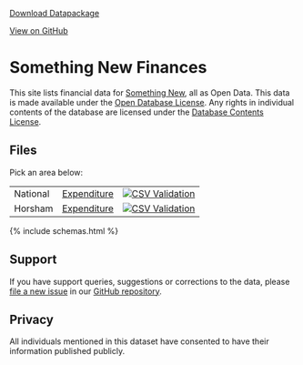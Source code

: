 ---
---

<div class='well pull-right'>
  <p>
    <a class='btn btn-primary btn-block' href='datapackage.json'><i class='fa fa-cloud-download'></i> Download Datapackage</a>
  </p><p>
    <a class='btn btn-default btn-block' href='https://github.com/SomethingNewUK/finances'><i class='fa fa-github'></i> View on GitHub</a>
  </p><p>
    <script src='https://certificates.theodi.org/datasets/2254/certificates/14550/badge.js'></script>
  </p>
</div>

# Something New Finances

This site lists financial data for [Something New](http://somethingnew.org.uk), all as Open Data.  This data is made available under the [Open Database License](http://opendatacommons.org/licenses/odbl/1.0/). Any rights in individual contents of the database are licensed under the [Database Contents License](http://opendatacommons.org/licenses/dbcl/1.0/).

## Files

Pick an area below:

<table class='table table-striped'>
  <tr>
    <td>National</td>
    <td><a href='national/expenditure.html'>Expenditure</a></td>
    <td><a href='http://csvlint.io/validation/5460195963737674e3010000'><img src="http://csvlint.io/validation/5460195963737674e3010000.svg" alt="CSV Validation" /></a></td>
  </tr>
  <tr>
    <td>Horsham</td>
    <td><a href='horsham/expenditure.html'>Expenditure</a></td>
    <td><a href='http://csvlint.io/validation/545c0a1363737645490a0000'><img src="http://csvlint.io/validation/545c0a1363737645490a0000.svg" alt="CSV Validation" /></a></td>
  </tr>
</table>

{% include schemas.html %}

## Support

If you have support queries, suggestions or corrections to the data, please [file a new issue](https://github.com/SomethingNewUK/finances/issues/new) in our [GitHub repository](https://github.com/SomethingNewUK/finances).

## Privacy

All individuals mentioned in this dataset have consented to have their information published publicly.